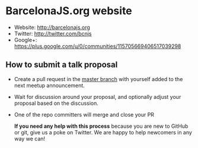 BarcelonaJS.org website
====================

* Website: http://barcelonajs.org
* Twitter: http://twitter.com/bcnjs
* Google+: https://plus.google.com/u/0/communities/115705669406517039298

## How to submit a talk proposal

* Create a pull request in the [master branch](https://github.com/barcelona-js/barcelonajs.org/tree/master) with yourself added to the next meetup announcement.
* Wait for discussion around your proposal, and optionally adjust your proposal based on the discussion.
* One of the repo committers will merge and close your PR

    **If you need any help with this process** because you are new to GitHub or git, give us a poke on Twitter. We are happy to help newcomers in any way we can!